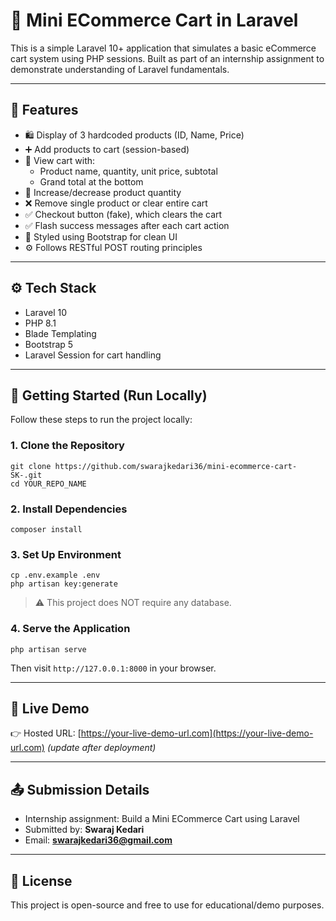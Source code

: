 
# 🛒 Mini ECommerce Cart in Laravel

This is a simple Laravel 10+ application that simulates a basic eCommerce cart system using PHP sessions. Built as part of an internship assignment to demonstrate understanding of Laravel fundamentals.

---

## 📌 Features

- 🛍️ Display of 3 hardcoded products (ID, Name, Price)
- ➕ Add products to cart (session-based)
- 🛒 View cart with:
  - Product name, quantity, unit price, subtotal
  - Grand total at the bottom
- 🔁 Increase/decrease product quantity
- ❌ Remove single product or clear entire cart
- ✅ Checkout button (fake), which clears the cart
- ✅ Flash success messages after each cart action
- 🎨 Styled using Bootstrap for clean UI
- ⚙️ Follows RESTful POST routing principles

---

## ⚙️ Tech Stack

- Laravel 10
- PHP 8.1
- Blade Templating
- Bootstrap 5
- Laravel Session for cart handling

---

## 🚀 Getting Started (Run Locally)

Follow these steps to run the project locally:

### 1. Clone the Repository

```
git clone https://github.com/swarajkedari36/mini-ecommerce-cart-SK-.git
cd YOUR_REPO_NAME
```

### 2. Install Dependencies

```
composer install
```

### 3. Set Up Environment

```
cp .env.example .env
php artisan key:generate
```

> ⚠️ This project does NOT require any database.

### 4. Serve the Application

```
php artisan serve
```

Then visit `http://127.0.0.1:8000` in your browser.

---

## 🔗 Live Demo

👉 Hosted URL: [https://your-live-demo-url.com](https://your-live-demo-url.com) *(update after deployment)*

---

## 📤 Submission Details

- Internship assignment: Build a Mini ECommerce Cart using Laravel
- Submitted by: **Swaraj Kedari**
- Email: **swarajkedari36@gmail.com**

---

## 📄 License

This project is open-source and free to use for educational/demo purposes.
